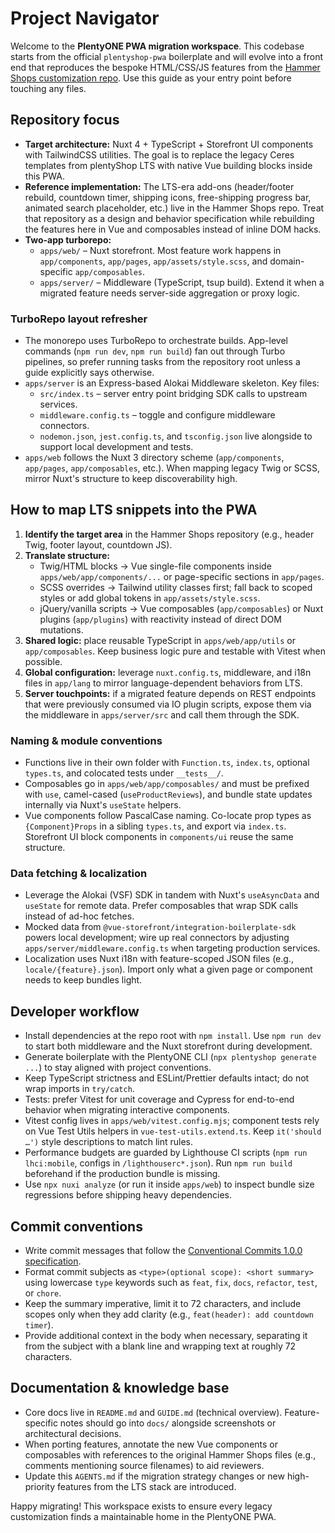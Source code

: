 # Project Navigator

Welcome to the **PlentyONE PWA migration workspace**. This codebase starts from the official `plentyshop-pwa` boilerplate and will evolve into a front end that reproduces the bespoke HTML/CSS/JS features from the [Hammer Shops customization repo](https://github.com/davidmadmin/Custom-CSS-JS-im-Frontend-Hammer-Shops). Use this guide as your entry point before touching any files.

## Repository focus

- **Target architecture:** Nuxt 4 + TypeScript + Storefront UI components with TailwindCSS utilities. The goal is to replace the legacy Ceres templates from plentyShop LTS with native Vue building blocks inside this PWA.
- **Reference implementation:** The LTS-era add-ons (header/footer rebuild, countdown timer, shipping icons, free-shipping progress bar, animated search placeholder, etc.) live in the Hammer Shops repo. Treat that repository as a design and behavior specification while rebuilding the features here in Vue and composables instead of inline DOM hacks.
- **Two-app turborepo:**
  - `apps/web/` – Nuxt storefront. Most feature work happens in `app/components`, `app/pages`, `app/assets/style.scss`, and domain-specific `app/composables`.
  - `apps/server/` – Middleware (TypeScript, tsup build). Extend it when a migrated feature needs server-side aggregation or proxy logic.

### TurboRepo layout refresher

- The monorepo uses TurboRepo to orchestrate builds. App-level commands (`npm run dev`, `npm run build`) fan out through Turbo pipelines, so prefer running tasks from the repository root unless a guide explicitly says otherwise.
- `apps/server` is an Express-based Alokai Middleware skeleton. Key files:
  - `src/index.ts` – server entry point bridging SDK calls to upstream services.
  - `middleware.config.ts` – toggle and configure middleware connectors.
  - `nodemon.json`, `jest.config.ts`, and `tsconfig.json` live alongside to support local development and tests.
- `apps/web` follows the Nuxt 3 directory scheme (`app/components`, `app/pages`, `app/composables`, etc.). When mapping legacy Twig or SCSS, mirror Nuxt's structure to keep discoverability high.

## How to map LTS snippets into the PWA

1. **Identify the target area** in the Hammer Shops repository (e.g., header Twig, footer layout, countdown JS).
2. **Translate structure:**
   - Twig/HTML blocks → Vue single-file components inside `apps/web/app/components/...` or page-specific sections in `app/pages`.
   - SCSS overrides → Tailwind utility classes first; fall back to scoped styles or add global tokens in `app/assets/style.scss`.
   - jQuery/vanilla scripts → Vue composables (`app/composables`) or Nuxt plugins (`app/plugins`) with reactivity instead of direct DOM mutations.
3. **Shared logic:** place reusable TypeScript in `apps/web/app/utils` or `app/composables`. Keep business logic pure and testable with Vitest when possible.
4. **Global configuration:** leverage `nuxt.config.ts`, middleware, and i18n files in `app/lang` to mirror language-dependent behaviors from LTS.
5. **Server touchpoints:** if a migrated feature depends on REST endpoints that were previously consumed via IO plugin scripts, expose them via the middleware in `apps/server/src` and call them through the SDK.

### Naming & module conventions

- Functions live in their own folder with `Function.ts`, `index.ts`, optional `types.ts`, and colocated tests under `__tests__/`.
- Composables go in `apps/web/app/composables/` and must be prefixed with `use`, camel-cased (`useProductReviews`), and bundle state updates internally via Nuxt's `useState` helpers.
- Vue components follow PascalCase naming. Co-locate prop types as `{Component}Props` in a sibling `types.ts`, and export via `index.ts`. Storefront UI block components in `components/ui` reuse the same structure.

### Data fetching & localization

- Leverage the Alokai (VSF) SDK in tandem with Nuxt's `useAsyncData` and `useState` for remote data. Prefer composables that wrap SDK calls instead of ad-hoc fetches.
- Mocked data from `@vue-storefront/integration-boilerplate-sdk` powers local development; wire up real connectors by adjusting `apps/server/middleware.config.ts` when targeting production services.
- Localization uses Nuxt i18n with feature-scoped JSON files (e.g., `locale/{feature}.json`). Import only what a given page or component needs to keep bundles light.

## Developer workflow

- Install dependencies at the repo root with `npm install`. Use `npm run dev` to start both middleware and the Nuxt storefront during development.
- Generate boilerplate with the PlentyONE CLI (`npx plentyshop generate ...`) to stay aligned with project conventions.
- Keep TypeScript strictness and ESLint/Prettier defaults intact; do not wrap imports in `try/catch`.
- Tests: prefer Vitest for unit coverage and Cypress for end-to-end behavior when migrating interactive components.
- Vitest config lives in `apps/web/vitest.config.mjs`; component tests rely on Vue Test Utils helpers in `vue-test-utils.extend.ts`. Keep `it('should …')` style descriptions to match lint rules.
- Performance budgets are guarded by Lighthouse CI scripts (`npm run lhci:mobile`, configs in `/lighthouserc*.json`). Run `npm run build` beforehand if the production bundle is missing.
- Use `npx nuxi analyze` (or run it inside `apps/web`) to inspect bundle size regressions before shipping heavy dependencies.

## Commit conventions

- Write commit messages that follow the [Conventional Commits 1.0.0 specification](https://www.conventionalcommits.org/en/v1.0.0/).
- Format commit subjects as `<type>(optional scope): <short summary>` using lowercase `type` keywords such as `feat`, `fix`, `docs`, `refactor`, `test`, or `chore`.
- Keep the summary imperative, limit it to 72 characters, and include scopes only when they add clarity (e.g., `feat(header): add countdown timer`).
- Provide additional context in the body when necessary, separating it from the subject with a blank line and wrapping text at roughly 72 characters.

## Documentation & knowledge base

- Core docs live in `README.md` and `GUIDE.md` (technical overview). Feature-specific notes should go into `docs/` alongside screenshots or architectural decisions.
- When porting features, annotate the new Vue components or composables with references to the original Hammer Shops files (e.g., comments mentioning source filenames) to aid reviewers.
- Update this `AGENTS.md` if the migration strategy changes or new high-priority features from the LTS stack are introduced.

Happy migrating! This workspace exists to ensure every legacy customization finds a maintainable home in the PlentyONE PWA.
